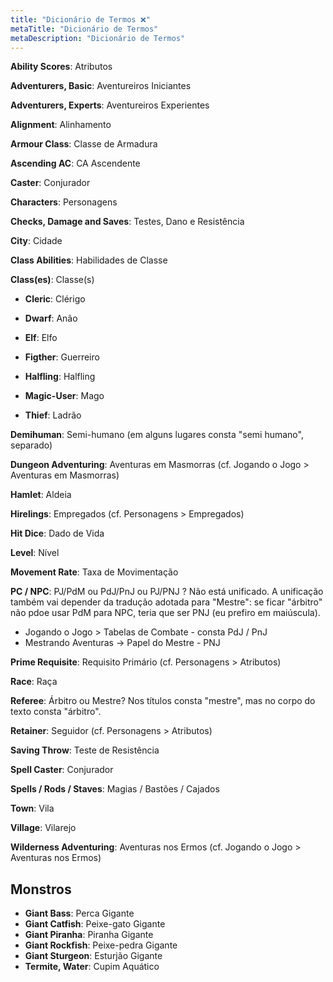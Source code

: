 ```yaml
---
title: "Dicionário de Termos ❌"
metaTitle: "Dicionário de Termos"
metaDescription: "Dicionário de Termos"
---
```


**Ability Scores**: Atributos

**Adventurers, Basic**: Aventureiros Iniciantes

**Adventurers, Experts**: Aventureiros Experientes

**Alignment**: Alinhamento

**Armour Class**: Classe de Armadura

**Ascending AC**: CA Ascendente

**Caster**: Conjurador

**Characters**: Personagens

**Checks, Damage and Saves**: Testes, Dano e Resistência

**City**: Cidade

**Class Abilities**: Habilidades de Classe

**Class(es)**: Classe(s)

- **Cleric**: Clérigo

- **Dwarf**: Anão

- **Elf**: Elfo

- **Figther**: Guerreiro

- **Halfling**: Halfling

- **Magic-User**: Mago

- **Thief**: Ladrão

**Demihuman**: Semi-humano (em alguns lugares consta "semi humano", separado)

**Dungeon Adventuring**: Aventuras em Masmorras (cf. Jogando o Jogo > Aventuras em Masmorras)

**Hamlet**: Aldeia

**Hirelings**: Empregados (cf. Personagens > Empregados)

**Hit Dice**: Dado de Vida

**Level**: Nível

**Movement Rate**: Taxa de Movimentação

**PC / NPC**: PJ/PdM ou PdJ/PnJ ou PJ/PNJ ? Não está unificado. A unificação também vai depender da tradução adotada para "Mestre": se ficar "árbitro" não pdoe usar PdM para NPC, teria que ser PNJ (eu prefiro em maiúscula).
- Jogando o Jogo > Tabelas de Combate - consta PdJ / PnJ
- Mestrando Aventuras -> Papel do Mestre - PNJ

**Prime Requisite**: Requisito Primário (cf. Personagens > Atributos)

**Race**: Raça

**Referee**: Árbitro ou Mestre? Nos títulos consta "mestre", mas no corpo do texto consta "árbitro".

**Retainer**: Seguidor (cf. Personagens > Atributos)

**Saving Throw**: Teste de Resistência

**Spell Caster**: Conjurador

**Spells / Rods / Staves**: Magias / Bastões / Cajados

**Town**: Vila

**Village**: Vilarejo

**Wilderness Adventuring**: Aventuras nos Ermos (cf. Jogando o Jogo > Aventuras nos Ermos)

## Monstros
* **Giant Bass**: Perca Gigante
* **Giant Catfish**: Peixe-gato Gigante
* **Giant Piranha**: Piranha Gigante
* **Giant Rockfish**: Peixe-pedra Gigante
* **Giant Sturgeon**: Esturjão Gigante
* **Termite, Water**: Cupim Aquático